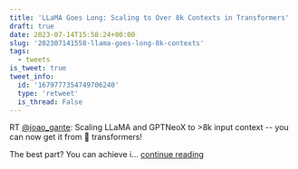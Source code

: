 ```yaml
---
title: 'LLaMA Goes Long: Scaling to Over 8k Contexts in Transformers'
draft: true
date: 2023-07-14T15:58:24+00:00
slug: '202307141558-llama-goes-long-8k-contexts'
tags:
  - tweets
is_tweet: true
tweet_info:
  id: '1679777354749706240'
  type: 'retweet'
  is_thread: False
---
```




RT [@joao_gante](https://x.com/joao_gante): Scaling LLaMA and GPTNeoX to &gt;8k input context -- you can now get it from 🤗 transformers!

The best part? You can achieve i… [continue reading](https://x.com/sytelus/status/1679777354749706240)
